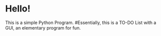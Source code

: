 # Hello!
This is a simple Python Program.
#Essentially, this is a TO-DO List with a GUI, an elementary program for fun.
